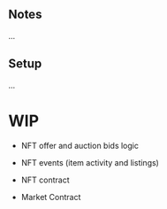 

## Notes

...

## Setup

...

# WIP

* NFT offer and auction bids logic

* NFT events (item activity and listings)

* NFT contract

* Market Contract
